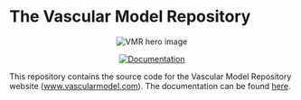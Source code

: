 # The Vascular Model Repository
<div align="center">
<img src="https://github.com/SimVascular/vascularmodel/blob/main/img/hero_img_low.jpg" alt="VMR hero image">

[![Documentation](https://github.com/SimVascular/vascularmodekl/actions/workflows/documentation.yml/badge.svg)](https://github.com/SimVascular/vascularmodel/actions)
</div>

This repository contains the source code for the Vascular Model Repository website (www.vascularmodel.com). The documentation can be found [here](https://simvascular.github.io/vascularmodel/index.html).